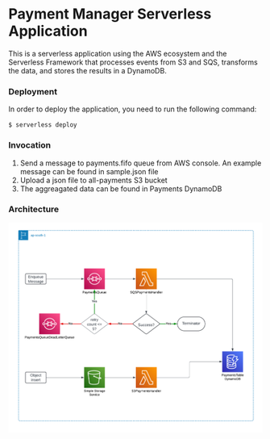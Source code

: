 <!--
title: 'AWS NodeJS Example'
description: 'This template demonstrates how to deploy a NodeJS function running on AWS Lambda using the traditional Serverless Framework.'
layout: Doc
framework: v3
platform: AWS
language: nodeJS
priority: 1
authorLink: 'https://github.com/serverless'
authorName: 'Serverless, inc.'
authorAvatar: 'https://avatars1.githubusercontent.com/u/13742415?s=200&v=4'
-->


# Payment Manager Serverless Application

This is a serverless application using the AWS ecosystem and the Serverless Framework that processes events from S3 and SQS, transforms the data, and stores the results in a DynamoDB.

### Deployment

In order to deploy the application, you need to run the following command:

```
$ serverless deploy
```

### Invocation

1. Send a message to payments.fifo queue from AWS console. An example message can be found in sample.json file
2. Upload a json file to all-payments S3 bucket
3. The aggreagated data can be found in Payments DynamoDB


### Architecture

![screenshot](Architecture.png)
